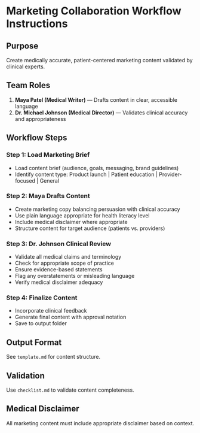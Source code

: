 # Marketing Collaboration Workflow Instructions

## Purpose

Create medically accurate, patient-centered marketing content validated by clinical experts.

## Team Roles

1. **Maya Patel (Medical Writer)** — Drafts content in clear, accessible language
2. **Dr. Michael Johnson (Medical Director)** — Validates clinical accuracy and appropriateness

## Workflow Steps

### Step 1: Load Marketing Brief
- Load content brief (audience, goals, messaging, brand guidelines)
- Identify content type: Product launch | Patient education | Provider-focused | General

### Step 2: Maya Drafts Content
- Create marketing copy balancing persuasion with clinical accuracy
- Use plain language appropriate for health literacy level
- Include medical disclaimer where appropriate
- Structure content for target audience (patients vs. providers)

### Step 3: Dr. Johnson Clinical Review
- Validate all medical claims and terminology
- Check for appropriate scope of practice
- Ensure evidence-based statements
- Flag any overstatements or misleading language
- Verify medical disclaimer adequacy

### Step 4: Finalize Content
- Incorporate clinical feedback
- Generate final content with approval notation
- Save to output folder

## Output Format

See `template.md` for content structure.

## Validation

Use `checklist.md` to validate content completeness.

## Medical Disclaimer

All marketing content must include appropriate disclaimer based on context.

